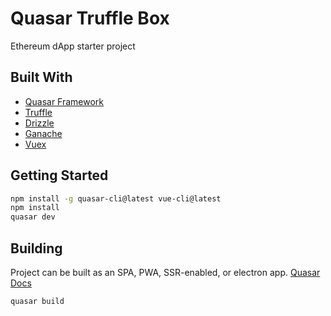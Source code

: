 # Quasar Truffle Box

Ethereum dApp starter project 

## Built With

- [Quasar Framework](https://quasar-framework.org/)
- [Truffle](https://truffleframework.com/)
- [Drizzle](https://www.trufflesuite.com/docs/drizzle/overview)
- [Ganache](https://www.trufflesuite.com/docs/ganache/overview)
- [Vuex](https://vuex.vuejs.org/)

## Getting Started

```sh
npm install -g quasar-cli@latest vue-cli@latest
npm install
quasar dev
```

## Building

Project can be built as an SPA, PWA, SSR-enabled, or electron app. [Quasar Docs](https://quasar-framework.org/)

```sh
quasar build
```

